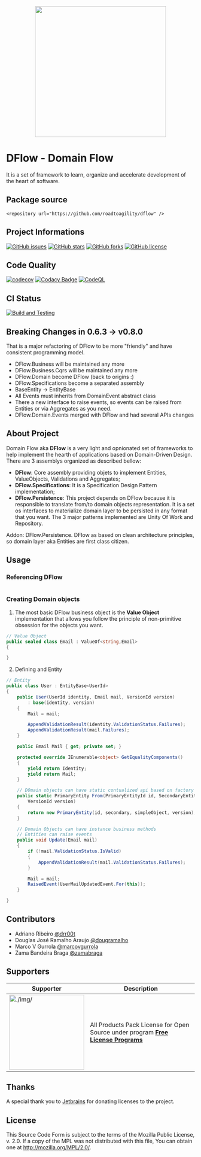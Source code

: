 <center><img src="docs/img/logodflow_200x200.png" width="350" /></center>

# DFlow - Domain Flow

It is a set of framework to learn, organize and accelerate development of the heart of software.

## Package source

```shell
<repository url="https://github.com/roadtoagility/dflow" />
```


## Project Informations
[![GitHub issues](https://img.shields.io/github/issues/roadtoagility/dflow)](https://img.shields.io/github/issues/roadtoagility/dflow)
[![GitHub stars](https://img.shields.io/github/stars/roadtoagility/dflow)](https://github.com/roadtoagility/dflow/stargazers)
[![GitHub forks](https://img.shields.io/github/forks/roadtoagility/dflow)](https://github.com/roadtoagility/dflow/network)
[![GitHub license](https://img.shields.io/github/license/roadtoagility/dflow)](https://github.com/roadtoagility/dflow/blob/master/LICENSE.TXT)

## Code Quality
[![codecov](https://codecov.io/gh/roadtoagility/dflow/branch/develop/graph/badge.svg?token=5I6T20JZC8)](https://codecov.io/gh/roadtoagility/dflow)
[![Codacy Badge](https://app.codacy.com/project/badge/Grade/008ea00243504ac5ab31a24ebed9e5e8)](https://www.codacy.com/gh/roadtoagility/dflow/dashboard?utm_source=github.com&amp;utm_medium=referral&amp;utm_content=roadtoagility/dflow&amp;utm_campaign=Badge_Grade)
[![CodeQL](https://github.com/roadtoagility/dflow/actions/workflows/codeql-analysis.yml/badge.svg)](https://github.com/roadtoagility/dflow/actions/workflows/codeql-analysis.yml)

## CI Status
[![Build and Testing](https://github.com/roadtoagility/dflow/actions/workflows/dotnet.yml/badge.svg)](https://github.com/roadtoagility/dflow/actions/workflows/dotnet.yml/badge.svg)

## Breaking Changes in 0.6.3 -> v0.8.0

That is a major refactoring of DFlow to be more "friendly" and have consistent programming model.

- DFlow.Business will be maintained any more
- DFlow.Business.Cqrs will be maintained any more
- DFlow.Domain become DFlow (back to origins :)
- DFlow.Specifications become a separated assembly
- BaseEntity -> EntityBase
- All Events must inherits from DomainEvent abstract class
- There a new interface to raise events, so events can be raised from Entities or via Aggregates as you need.
- DFlow.Domain.Events merged with DFlow and had several APIs changes

## About Project

Domain Flow aka **DFlow** is a very light and opnionated set of frameworks to help implement the hearth of applications based on Domain-Driven Design. There are 3 assemblys organized as described bellow:

- **DFlow**: Core assembly providing objets to implement Entities, ValueObjects, Validations and Aggregates;
- **DFlow.Specifications**: It is a Specification Design Pattern implementation;
- **DFlow.Persistence**: This project depends on DFlow because it is responsible to translate from/to domain objects  representation. It is a set os interfaces to materialize domain layer to be persisted in any format that you want. The 3 major patterns implemented are Unity Of Work and Repository.

Addon: DFlow.Persistence.
DFlow as based on clean architecture principles, so domain layer aka Entities are first class citizen.   

## Usage

### Referencing DFlow
```shell

```


### Creating Domain objects

1. The most basic DFlow business object is the **Value Object** implementation that allows you follow the principle of non-primitive obsession for the objects you want. 

```c#
// Value Object
public sealed class Email : ValueOf<string,Email>
{

}
```

2. Defining and Entity

```c#
// Entity
public class User : EntityBase<UserId>
{
    public User(UserId identity, Email mail, VersionId version)
        : base(identity, version)
    {
        Mail = mail;

        AppendValidationResult(identity.ValidationStatus.Failures);
        AppendValidationResult(mail.Failures);
    }

    public Email Mail { get; private set; }

    protected override IEnumerable<object> GetEqualityComponents()
    {
        yield return Identity;
        yield return Mail;
    }

    // DOmain objects can have static contualized api based on factory methods
    public static PrimaryEntity From(PrimaryEntityId id, SecondaryEntity secondary, SimpleValueObject simpleObject,
        VersionId version)
    {
        return new PrimaryEntity(id, secondary, simpleObject, version);
    }

    // Domain Objects can have instance business methods
    // Entities can raise events
    public void Update(Email mail)
    {
        if (!mail.ValidationStatus.IsValid)
        {
            AppendValidationResult(mail.ValidationStatus.Failures);
        }

        Mail = mail;
        RaisedEvent(UserMailUpdatedEvent.For(this));
    }

}
```

## Contributors
* Adriano Ribeiro [@drr00t](https://github.com/drr00t)
* Douglas José Ramalho Araujo [@dougramalho](https://github.com/dougramalho)
* Marco V Gurrola [@marcovgurrola](https://github.com/marcovgurrola)
* Zama Bandeira Braga [@zamabraga](https://github.com/zamabraga)


## Supporters

| Supporter                                                            | Description                                                                                                                         | 
|----------------------------------------------------------------------|-------------------------------------------------------------------------------------------------------------------------------------|
| <img src="img/jetbrains-variant-4.png" alt="./img/" width="200px" /> | All Products Pack License for Open Source under program [**Free License Programs**](https://www.jetbrains.com/community/education/) |

## Thanks
A special thank you to [Jetbrains](http://jetbrains.com/) for donating licenses to the project.

## License

This Source Code Form is subject to the terms of the Mozilla Public
License, v. 2.0. If a copy of the MPL was not distributed with this
file, You can obtain one at http://mozilla.org/MPL/2.0/.

